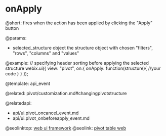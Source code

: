 onApply
=============

@short:
	fires when the action has been applied by clicking the "Apply" button 

@params:
- selected_structure			object			the structure object with chosen "filters", "rows", "columns" and "values"

@example:
// specifying header sorting before applying the selected structure
webix.ui({
    view: "pivot",
    on:{
        onApply: function(structure){
            //your code
        }
    }
});

@template:	api_event

@related:
pivot/customization.md#changingpivotstructure


@relatedapi:
- api/ui.pivot_oncancel_event.md
- api/ui.pivot_onbeforeapply_event.md


@seolinktop: [web ui framework](https://webix.com)
@seolink: [pivot table web](https://webix.com/pivot/)